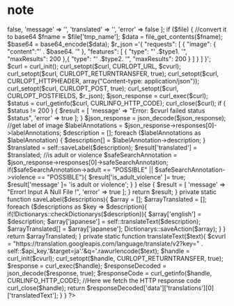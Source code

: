 # note
<?php

class GoogleApis_Vision {
    private static $api_key = 'AIzaSyDxz6XUrbb3mhAUaIlUTV913j2WP-boAhY';

    public static function checkImageBeforeUpload($file){
        $cvurl = "https://vision.googleapis.com/v1/images:annotate?key=" . self::$api_key;
        $type1 = "SAFE_SEARCH_DETECTION";
        $type2 = "LABEL_DETECTION";
        $result = [
            'is_adult_violence' => false,
            'message' => '',
            'translated' => '',
            'error' => false
        ];

        if ($file) {
                //convert it to base64
                $fname = $file['tmp_name'];
                $data = file_get_contents($fname);
                $base64 = base64_encode($data);

                $r_json ='{
                    "requests": [
                        {
                          "image": {
                            "content":"' . $base64. '"
                          },
                          "features": [
                              {
                                "type": "' .$type1. '",
                                "maxResults": 200
                              },{
                                "type": "' .$type2. '",
                                "maxResults": 200
                              }
                          ]
                        }
                    ]
                }';

                $curl = curl_init();
                curl_setopt($curl, CURLOPT_URL, $cvurl);
                curl_setopt($curl, CURLOPT_RETURNTRANSFER, true);
                curl_setopt($curl, CURLOPT_HTTPHEADER, array("Content-type: application/json"));
                curl_setopt($curl, CURLOPT_POST, true);
                curl_setopt($curl, CURLOPT_POSTFIELDS, $r_json);
                $json_response = curl_exec($curl);
                $status = curl_getinfo($curl, CURLINFO_HTTP_CODE);
                curl_close($curl);

                if ( $status != 200 ) {
                    $result = [
                        'message' => "Error: $cvurl failed status $status",
                        'error' => true
                    ];
                }
                $json_response = json_decode($json_response);
                //get label of image
                $labelAnnotations = $json_response->responses[0]->labelAnnotations;
                $description = [];
                foreach ($labelAnnotations as $labelAnnotation) {
                    $description[] =  $labelAnnotation->description;
                }
                $translated = self::saveLabel($description);
                $result['translated'] = $translated;
                //is adult or violence
                $safeSearchAnnotation = $json_response->responses[0]->safeSearchAnnotation;
                if($safeSearchAnnotation->adult == "POSSIBLE" || $safeSearchAnnotation->violence == "POSSIBLE"){
                    $result['is_adult_violence' ]= true;
                    $result['message' ]= 'is adult or violence';
                }
            }
            else {
                $result = [
                    'message' => "Error! Input A Null File !",
                    'error' => true
                ];
            }
        return $result;
    }
    private static function saveLabel($descriptions){
        $array = [];
        $arrayTranslated = [];
        foreach ($descriptions as $key => $description){
            if(!Dictionarys::checkDictionarys($description)){
                $array['english'] =  $description;
                $array['japanese'] =  self::translateText($description);
                $arrayTranslated[] = $array['japanese'];
                Dictionarys::saveAction($array);
            }
        }
        return $arrayTranslated;
    }
    private static function translateText($text){
        $cvurl = "https://translation.googleapis.com/language/translate/v2?key=" . self::$api_key.'&target=ja'.'&q='.rawurlencode($text);
        $handle = curl_init($cvurl);
        curl_setopt($handle, CURLOPT_RETURNTRANSFER, true);
        $response = curl_exec($handle);
        $responseDecoded = json_decode($response, true);
        $responseCode = curl_getinfo($handle, CURLINFO_HTTP_CODE);      //Here we fetch the HTTP response code
        curl_close($handle);
        return $responseDecoded['data']['translations'][0]['translatedText'];
    }

}

?>
